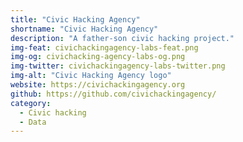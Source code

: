 ```yaml
---
title: "Civic Hacking Agency"
shortname: "Civic Hacking Agency"
description: "A father-son civic hacking project."
img-feat: civichackingagency-labs-feat.png
img-og: civichacking-agency-labs-og.png
img-twitter: civichackingagency-labs-twitter.png
img-alt: "Civic Hacking Agency logo"
website: https://civichackingagency.org
github: https://github.com/civichackingagency/
category:
  - Civic hacking
  - Data
---
```


